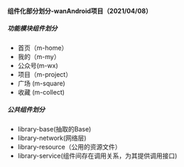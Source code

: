#### 组件化部分划分-wanAndroid项目（2021/04/08）
##### 功能模块组件划分
- 首页（m-home）
- 我的（m-my）
- 公众号(m-wx)
- 项目（m-project）
- 广场 (m-square)
- 收藏 (m-collect)
##### 公共组件划分
- library-base(抽取的Base)
- library-network(网络层)
- library-resource（公用的资源文件）
- library-service(组件间存在调用关系，为其提供调用接口)